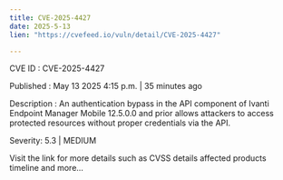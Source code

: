 ```yaml
---
title: CVE-2025-4427
date: 2025-5-13
lien: "https://cvefeed.io/vuln/detail/CVE-2025-4427"

---
```


CVE ID : CVE-2025-4427

Published :  May 13
2025
4:15 p.m. | 35 minutes ago

Description : An authentication bypass in the API component of Ivanti Endpoint Manager Mobile 12.5.0.0 and prior allows attackers to access protected resources without proper credentials via the API.

Severity: 5.3 | MEDIUM

Visit the link for more details
such as CVSS details
affected products
timeline
and more...
